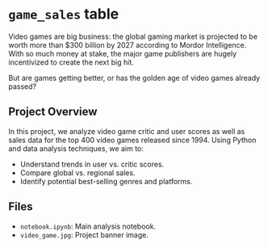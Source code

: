 # `game_sales` table

Video games are big business: the global gaming market is projected to be worth more than $300 billion by 2027 according to Mordor Intelligence. With so much money at stake, the major game publishers are hugely incentivized to create the next big hit.

But are games getting better, or has the golden age of video games already passed?

## Project Overview

In this project, we analyze video game critic and user scores as well as sales data for the top 400 video games released since 1994. Using Python and data analysis techniques, we aim to:

- Understand trends in user vs. critic scores.
- Compare global vs. regional sales.
- Identify potential best-selling genres and platforms.

## Files

- `notebook.ipynb`: Main analysis notebook.
- `video_game.jpg`: Project banner image.

